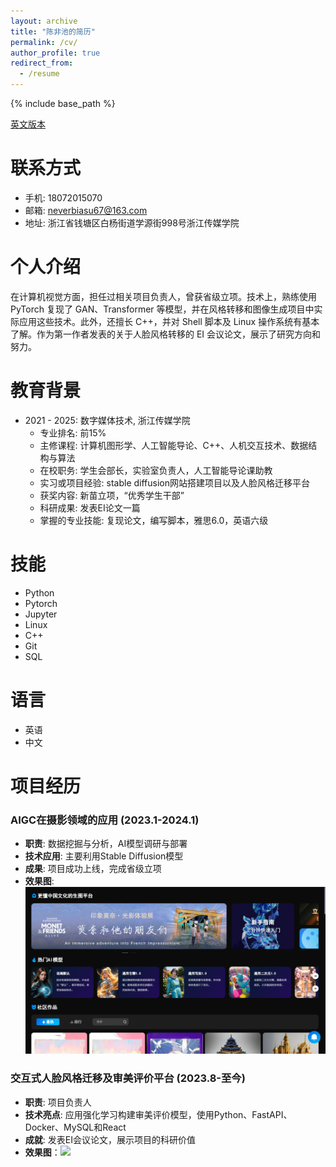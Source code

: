 ```yaml
---
layout: archive
title: "陈非池的简历"
permalink: /cv/
author_profile: true
redirect_from:
  - /resume
---
```


{% include base_path %}

[英文版本](./cv_en.md)

联系方式
======
- 手机: 18072015070
- 邮箱: neverbiasu67@163.com
- 地址: 浙江省钱塘区白杨街道学源街998号浙江传媒学院

个人介绍
======
在计算机视觉方面，担任过相关项目负责人，曾获省级立项。技术上，熟练使用 PyTorch 复现了 GAN、Transformer 等模型，并在风格转移和图像生成项目中实际应用这些技术。此外，还擅长 C++，并对 Shell 脚本及 Linux 操作系统有基本了解。作为第一作者发表的关于人脸风格转移的 EI 会议论文，展示了研究方向和努力。

教育背景
======
* 2021 - 2025: 数字媒体技术, 浙江传媒学院
  * 专业排名: 前15%
  * 主修课程: 计算机图形学、人工智能导论、C++、人机交互技术、数据结构与算法
  * 在校职务: 学生会部长，实验室负责人，人工智能导论课助教
  * 实习或项目经验: stable diffusion网站搭建项目以及人脸风格迁移平台
  * 获奖内容: 新苗立项，“优秀学生干部”
  * 科研成果: 发表EI论文一篇
  * 掌握的专业技能: 复现论文，编写脚本，雅思6.0，英语六级

技能
======
* Python
* Pytorch
* Jupyter
* Linux
* C++
* Git
* SQL

语言
======
* 英语
* 中文

项目经历
======
### AIGC在摄影领域的应用 (2023.1-2024.1)
- **职责**: 数据挖掘与分析，AI模型调研与部署
- **技术应用**: 主要利用Stable Diffusion模型
- **成果**: 项目成功上线，完成省级立项
- **效果图**: <img src='../images/project1.jpg'>

### 交互式人脸风格迁移及审美评价平台 (2023.8-至今)
- **职责**: 项目负责人
- **技术亮点**: 应用强化学习构建审美评价模型，使用Python、FastAPI、Docker、MySQL和React
- **成就**: 发表EI会议论文，展示项目的科研价值
- **效果图**：<img src='../images/project2.jpg'>